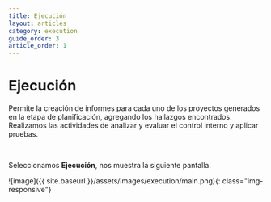 ```yaml
---
title: Ejecución
layout: articles
category: execution
guide_order: 3
article_order: 1
---
```

# Ejecución

Permite la creación de informes para cada uno de los proyectos generados en la etapa de planificación, agregando los hallazgos encontrados. Realizamos las actividades de analizar y evaluar el control interno y aplicar pruebas.

&nbsp;

Seleccionamos **Ejecución**, nos muestra la siguiente pantalla.

![image]({{ site.baseurl }}/assets/images/execution/main.png){: class="img-responsive"}
